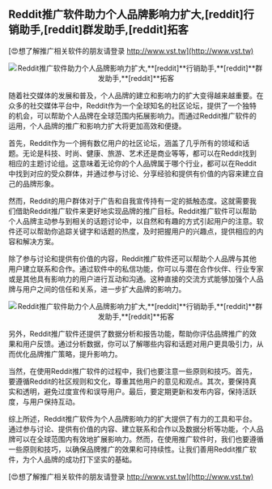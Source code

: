 ## **Reddit推广软件助力个人品牌影响力扩大,**[reddit]**行销助手,**[reddit]**群发助手,**[reddit]**拓客**

[😍想了解推广相关软件的朋友请登录 http://www.vst.tw](http://www.vst.tw)

 <center><img src="https://vst.tw/MP4/tuiguang/png/4.png" alt="Reddit推广软件助力个人品牌影响力扩大,**[reddit]**行销助手,**[reddit]**群发助手,**[reddit]**拓客"></center>

随着社交媒体的发展和普及，个人品牌的建立和影响力的扩大变得越来越重要。在众多的社交媒体平台中，Reddit作为一个全球知名的社区论坛，提供了一个独特的机会，可以帮助个人品牌在全球范围内拓展影响力。而通过Reddit推广软件的运用，个人品牌的推广和影响力扩大将更加高效和便捷。

首先，Reddit作为一个拥有数亿用户的社区论坛，涵盖了几乎所有的领域和话题。无论是科技、时尚、健康、旅游、艺术还是商业等等，都可以在Reddit找到相应的主题讨论组。这意味着无论你的个人品牌属于哪个行业，都可以在Reddit中找到对应的受众群体，并通过参与讨论、分享经验和提供有价值的内容来建立自己的品牌形象。

然而，Reddit的用户群体对于广告和自我宣传持有一定的抵触态度。这就需要我们借助Reddit推广软件来更好地实现品牌的推广目标。Reddit推广软件可以帮助个人品牌主动参与到相关的话题讨论中，以自然和有趣的方式引起用户的注意。软件还可以帮助你追踪关键字和话题的热度，及时把握用户的兴趣点，提供相应的内容和解决方案。

除了参与讨论和提供有价值的内容，Reddit推广软件还可以帮助个人品牌与其他用户建立联系和合作。通过软件中的私信功能，你可以与潜在合作伙伴、行业专家或是其他具有影响力的用户进行互动和沟通。这种直接的交流方式能够加强个人品牌与用户之间的信任和关系，进一步扩大品牌的影响力。

 <center><img src="https://vst.tw/MP4/tuiguang/png/6.png" alt="Reddit推广软件助力个人品牌影响力扩大,**[reddit]**行销助手,**[reddit]**群发助手,**[reddit]**拓客"></center>

另外，Reddit推广软件还提供了数据分析和报告功能，帮助你评估品牌推广的效果和用户反馈。通过分析数据，你可以了解哪些内容和话题对用户更具吸引力，从而优化品牌推广策略，提升影响力。

当然，在使用Reddit推广软件的过程中，我们也要注意一些原则和技巧。首先，要遵循Reddit的社区规则和文化，尊重其他用户的意见和观点。其次，要保持真实和透明，避免过度宣传和误导用户。最后，要定期更新和发布内容，保持活跃度，与用户保持互动。

综上所述，Reddit推广软件为个人品牌影响力的扩大提供了有力的工具和平台。通过参与讨论、提供有价值的内容、建立联系和合作以及数据分析等功能，个人品牌可以在全球范围内有效地扩展影响力。然而，在使用推广软件时，我们也要遵循一些原则和技巧，以确保品牌推广的效果和可持续性。让我们善用Reddit推广软件，为个人品牌的成功打下坚实的基础。

[😍想了解推广相关软件的朋友请登录 http://www.vst.tw](http://www.vst.tw)



